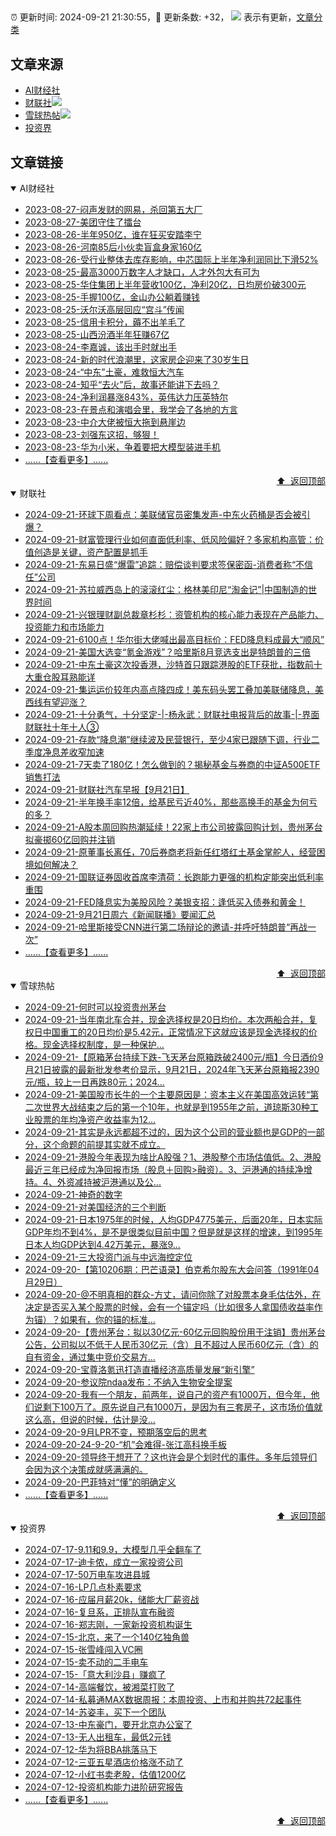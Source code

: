 ##

:alarm_clock: 更新时间: 2024-09-21 21:30:55，:rocket: 更新条数: +32， ![](/assets/dot.png) 表示有更新，[文章分类](/TAGS.md)

## 文章来源

- [AI财经社](#ai财经社)  
- [财联社](#财联社)![](/assets/dot.png)   
- [雪球热帖](#雪球热帖)![](/assets/dot.png)   
- [投资界](#投资界)  

## 文章链接

<details open>
<summary id="ai财经社">
 AI财经社
</summary>


- [2023-08-27-闷声发财的网易，杀回第五大厂](https://www.aicaijing.com.cn/article/18610)  
- [2023-08-27-美团守住了擂台](https://www.aicaijing.com.cn/article/18611)  
- [2023-08-26-半年950亿，谁在狂买安踏李宁](https://www.aicaijing.com.cn/article/18607)  
- [2023-08-26-河南85后小伙卖盲盒身家160亿](https://www.aicaijing.com.cn/article/18608)  
- [2023-08-26-受行业整体去库存影响，中芯国际上半年净利润同比下滑52%](https://www.aicaijing.com.cn/article/18609)  
- [2023-08-25-最高3000万数字人才缺口，人才外包大有可为](https://www.aicaijing.com.cn/article/18601)  
- [2023-08-25-华住集团上半年营收100亿，净利20亿，日均房价破300元](https://www.aicaijing.com.cn/article/18602)  
- [2023-08-25-手握100亿，金山办公躺着赚钱](https://www.aicaijing.com.cn/article/18603)  
- [2023-08-25-沃尔沃高层回应“宫斗”传闻](https://www.aicaijing.com.cn/article/18604)  
- [2023-08-25-信用卡积分，薅不出羊毛了](https://www.aicaijing.com.cn/article/18605)  
- [2023-08-25-山西汾酒半年狂赚67亿](https://www.aicaijing.com.cn/article/18606)  
- [2023-08-24-李嘉诚，该出手时就出手](https://www.aicaijing.com.cn/article/18596)  
- [2023-08-24-新的时代浪潮里，这家房企迎来了30岁生日](https://www.aicaijing.com.cn/article/18597)  
- [2023-08-24-“中东”土豪，难救恒大汽车](https://www.aicaijing.com.cn/article/18598)  
- [2023-08-24-知乎“去火”后，故事还能讲下去吗？](https://www.aicaijing.com.cn/article/18599)  
- [2023-08-24-净利润暴涨843%，英伟达力压英特尔](https://www.aicaijing.com.cn/article/18600)  
- [2023-08-23-在景点和演唱会里，我学会了各地的方言](https://www.aicaijing.com.cn/article/18591)  
- [2023-08-23-中介大佬被恒大拖到悬崖边](https://www.aicaijing.com.cn/article/18592)  
- [2023-08-23-刘强东这招，够狠！](https://www.aicaijing.com.cn/article/18593)  
- [2023-08-23-华为小米，争着要把大模型装进手机](https://www.aicaijing.com.cn/article/18594)  
- [......【查看更多】......](/details/AI财经社.md)

<div align="right"><a href="#文章来源">⬆ &nbsp;返回顶部</a></div>
</details>

<details open>
<summary id="财联社">
 财联社
</summary>


- [2024-09-21-环球下周看点：美联储官员密集发声-中东火药桶是否会被引爆？](https://www.cls.cn/detail/1805218)  
- [2024-09-21-财富管理行业如何直面低利率、低风险偏好？多家机构高管：价值创造是关键，资产配置是抓手](https://www.cls.cn/detail/1805213)  
- [2024-09-21-东易日盛“爆雷”追踪：赔偿谈判要求签保密函-消费者称“不信任”公司](https://www.cls.cn/detail/1805204)  
- [2024-09-21-苏拉威西岛上的滚滚红尘：格林美印尼“淘金记”|中国制造的世界时间](https://www.cls.cn/detail/1805171)  
- [2024-09-21-兴银理财副总裁章杉杉：资管机构的核心能力表现在产品能力、投资能力和市场能力](https://www.cls.cn/detail/1805117)  
- [2024-09-21-6100点！华尔街大佬喊出最高目标价：FED降息料成最大“顺风”](https://www.cls.cn/detail/1805144)  
- [2024-09-21-美国大选变“氪金游戏”？哈里斯8月竞选支出是特朗普的三倍](https://www.cls.cn/detail/1805124)  
- [2024-09-21-中东土豪这次投香港，沙特首只跟踪港股的ETF获批，指数前十大重仓股耳熟能详](https://www.cls.cn/detail/1805082)  
- [2024-09-21-集运运价较年内高点降四成！美东码头罢工叠加美联储降息，美西线有望迎涨？](https://www.cls.cn/detail/1805026)  
- [2024-09-21-十分勇气，十分坚定-|-杨永武：财联社电报背后的故事-|-界面财联社十年十人③](https://www.cls.cn/detail/1804100)  
- [2024-09-21-存款“降息潮”继续波及民营银行，至少4家已跟随下调，行业二季度净息差收窄加速](https://www.cls.cn/detail/1805011)  
- [2024-09-21-7天卖了180亿！怎么做到的？揭秘基金与券商的中证A500ETF销售打法](https://www.cls.cn/detail/1804996)  
- [2024-09-21-财联社汽车早报【9月21日】](https://www.cls.cn/detail/1804993)  
- [2024-09-21-半年换手率12倍，给基民亏近40%，那些高换手的基金为何亏的多？](https://www.cls.cn/detail/1805034)  
- [2024-09-21-A股本周回购热潮延续！22家上市公司披露回购计划，贵州茅台拟豪掷60亿回购并注销](https://www.cls.cn/detail/1805076)  
- [2024-09-21-原董事长离任，70后券商老将新任红塔红土基金掌舵人，经营困境如何解决？](https://www.cls.cn/detail/1805058)  
- [2024-09-21-国联证券固收首席李清荷：长跑能力更强的机构定能突出低利率重围](https://www.cls.cn/detail/1805109)  
- [2024-09-21-FED降息实为美股风险？美银支招：逢低买入债券和黄金！](https://www.cls.cn/detail/1805194)  
- [2024-09-21-9月21日周六《新闻联播》要闻汇总](https://www.cls.cn/detail/1805209)  
- [2024-09-21-哈里斯接受CNN进行第二场辩论的邀请-并呼吁特朗普“再战一次”](https://www.cls.cn/detail/1805223)  
- [......【查看更多】......](/details/财联社.md)

<div align="right"><a href="#文章来源">⬆ &nbsp;返回顶部</a></div>
</details>

<details open>
<summary id="雪球热帖">
 雪球热帖
</summary>


- [2024-09-21-何时可以投资贵州茅台](https://xueqiu.com/6169865362/305217107)  
- [2024-09-21-当年南北车合并，现金选择权是20日均价。本次两船合并，复权日中国重工的20日均价是5.42元，正常情况下这就应该是现金选择权的价格。现金选择权制度，是一种保护...](https://xueqiu.com/3058599833/305220489)  
- [2024-09-21-【原箱茅台持续下跌-飞天茅台原箱跌破2400元/瓶】今日酒价9月21日披露的最新批发参考价显示，9月21日，2024年飞天茅台原箱报2390元/瓶，较上一日再跌80元；2024...](https://xueqiu.com/5124430882/305205336)  
- [2024-09-21-美国股市长牛的一个主要原因是：资本主义在美国高效运转“第二次世界大战结束之后的第一个10年，也就是到1955年之前，道琼斯30种工业股票的年均净资产收益率为12...](https://xueqiu.com/7607677791/305199290)  
- [2024-09-21-其实是永远都超不过的，因为这个公司的营业额也是GDP的一部分，这个命题的前提其实就不成立。](https://xueqiu.com/1247347556/305192315)  
- [2024-09-21-港股今年表现为啥比A股强？1、港股整个市场估值低。2、港股最近三年已经成为净回报市场（股息＋回购>融资）。3、沪港通的持续净增持。4、外资减持被沪港通以及公...](https://xueqiu.com/9742512811/305192460)  
- [2024-09-21-神奇的数字](https://xueqiu.com/6451611049/305195471)  
- [2024-09-21-对美国经济的三个判断](https://xueqiu.com/3819050946/305192284)  
- [2024-09-21-日本1975年的时候，人均GDP4775美元，后面20年，日本实际GDP年均不到4%，是不是很类似目前中国？但是就是这样的增速，到1995年日本人均GDP达到4.42万美元，暴涨9...](https://xueqiu.com/5819606767/305202651)  
- [2024-09-21-三大投资门派与中远海控定位](https://xueqiu.com/1760673340/305217737)  
- [2024-09-20-【第10206期：巴芒语录】伯克希尔股东大会问答（1991年04月29日）](https://xueqiu.com/4041738962/305178120)  
- [2024-09-20-@不明真相的群众-方丈，请问你除了对股票本身毛估估外，在决定是否买入某个股票的时候，会有一个锚定吗（比如很多人拿国债收益率作为锚）？如果有，你的锚的标准...](https://xueqiu.com/1409934410/305177252)  
- [2024-09-20-【贵州茅台：拟以30亿元-60亿元回购股份用于注销】贵州茅台公告，公司拟以不低于人民币30亿元（含）且不超过人民币60亿元（含）的自有资金，通过集中竞价交易方...](https://xueqiu.com/5124430882/305159277)  
- [2024-09-20-宝尊洛氪迅打造直播经济高质量发展“新引擎”](https://xueqiu.com/5773569265/305143880)  
- [2024-09-20-参议院ndaa发布：不纳入生物安全提案](https://xueqiu.com/2864315423/305136371)  
- [2024-09-20-我有一个朋友，前两年，说自己的资产有1000万，但今年，他们说剩下100万了。原先说自己有1000万，是因为有三套房子，这市场价值就这么高，但说的时候，估计是没...](https://xueqiu.com/2340719306/305075890)  
- [2024-09-20-9月LPR不变，预期落空后的思考](https://xueqiu.com/5939653998/305124837)  
- [2024-09-20-24-9-20-“机”会难得-张江高科换手板](https://xueqiu.com/8772786299/305134648)  
- [2024-09-20-领导终于想开了？这也许会是个划时代的事件。多年后领导们会因为这个决策成就感满满的。](https://xueqiu.com/1247347556/305175221)  
- [2024-09-20-巴菲特对“懂”的明确定义](https://xueqiu.com/8959246745/305156300)  
- [......【查看更多】......](/details/雪球热帖.md)

<div align="right"><a href="#文章来源">⬆ &nbsp;返回顶部</a></div>
</details>

<details open>
<summary id="投资界">
 投资界
</summary>


- [2024-07-17-9.11和9.9，大模型几乎全翻车了](https://posts.careerengine.us/p/6697778c44726b29bffa3a09)  
- [2024-07-17-迪卡侬，成立一家投资公司](https://posts.careerengine.us/p/6697778c44726b29bffa3a01)  
- [2024-07-17-50万电车攻进县城](https://posts.careerengine.us/p/6697779c831e1d29eea44253)  
- [2024-07-16-LP几点朴素要求](https://posts.careerengine.us/p/669636a8720ed522248054dc)  
- [2024-07-16-应届月薪20k，储能大厂薪资战](https://posts.careerengine.us/p/669636a8720ed522248054d4)  
- [2024-07-16-复旦系，正排队宣布融资](https://posts.careerengine.us/p/66963699cb38e136a496986c)  
- [2024-07-16-郑志刚，一家新投资机构诞生](https://posts.careerengine.us/p/66963699cb38e136a4969874)  
- [2024-07-15-北京，来了一个140亿独角兽](https://posts.careerengine.us/p/6694db59a0c3ac562b61f9af)  
- [2024-07-15-张雪峰闯入VC圈](https://posts.careerengine.us/p/6694db59a0c3ac562b61f9b7)  
- [2024-07-15-卖不动的二手电车](https://posts.careerengine.us/p/6694db6836b2f1565d9b541a)  
- [2024-07-15-「意大利沙县」赚疯了](https://posts.careerengine.us/p/6694db6836b2f1565d9b5422)  
- [2024-07-14-高端餐饮，被湘菜打败了](https://posts.careerengine.us/p/6693862333c6e710d0bf9dc4)  
- [2024-07-14-私募通MAX数据周报：本周投资、上市和并购共72起事件](https://posts.careerengine.us/p/6693862333c6e710d0bf9dcc)  
- [2024-07-14-苏姿丰，买下一个团队](https://posts.careerengine.us/p/6693861481427510b2b9c123)  
- [2024-07-13-中东豪门，要开北京办公室了](https://posts.careerengine.us/p/66922794a876f80d113b51fe)  
- [2024-07-13-无人出租车，最低2元钱](https://posts.careerengine.us/p/669227b82202ae0dfac5d713)  
- [2024-07-12-华为将BBA挑落马下](https://posts.careerengine.us/p/6690a6c68082df14ead7eaac)  
- [2024-07-12-三亚五星酒店价格涨不动了](https://posts.careerengine.us/p/6690a6c68082df14ead7eaa4)  
- [2024-07-12-小红书卖老股，估值1200亿](https://posts.careerengine.us/p/6690a6b756b00014bcc00e8f)  
- [2024-07-12-投资机构能力进阶研究报告](https://posts.careerengine.us/p/6690a6b756b00014bcc00e87)  
- [......【查看更多】......](/details/投资界.md)

<div align="right"><a href="#文章来源">⬆ &nbsp;返回顶部</a></div>
</details>
